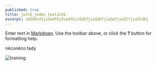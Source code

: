 ```yaml
---
published: true
title: ještě jeden testíček
excerpt: sdůůdsfkjsůadfkjůsadfkjsůdkfjsaůdkfjsaůdfjsaůlfjsaůldkj
---
```



Enter text in [Markdown](http://daringfireball.net/projects/markdown/). Use the toolbar above, or click the **?** button for formatting help.

něconěco tady

![training]({{site.baseurl}}/_posts/training.jpg)

